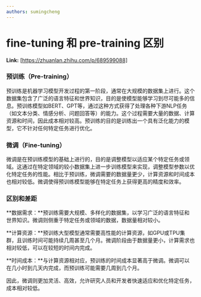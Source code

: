 ```yaml
---
authors: sumingcheng
---
```

# fine-tuning 和 pre-training 区别



 **Link:** [https://zhuanlan.zhihu.com/p/689599088]

### 预训练（Pre-training）  

预训练是机器学习模型开发过程的第一阶段，通常在大规模的数据集上进行。这个数据集包含了广泛的语言特征和世界知识，目的是使模型能够学习到尽可能多的信息。预训练模型如BERT、GPT等，通过这种方式获得了处理各种下游NLP任务（如文本分类、情感分析、问题回答等）的能力。这个过程需要大量的数据、计算资源和时间，因此成本相对较高。预训练的目的是训练出一个具有泛化能力的模型，它不针对任何特定任务进行优化。

### 微调（Fine-tuning）  

微调是在预训练模型的基础上进行的，目的是调整模型以适应某个特定任务或领域。这通过在特定领域的较小数据集上进一步训练模型来实现，调整模型参数以优化特定任务的性能。相比于预训练，微调需要的数据量更少，计算资源和时间成本也相对较低。微调使得预训练模型能够在特定任务上获得更高的精度和效率。

### 区别和差距  

**数据需求：**预训练需要大规模、多样化的数据集，以学习广泛的语言特征和世界知识。微调则侧重于特定任务或领域的数据，数据量相对较小。

**计算资源：**预训练大型模型通常需要高性能的计算资源，如GPU或TPU集群，且训练时间可能持续几周甚至几个月。微调阶段由于数据量更小，计算需求也相对较低，可以在较短的时间内完成。

**时间成本：**与计算资源相对应，预训练的时间成本显著高于微调。微调可以在几小时到几天内完成，而预训练可能需要几周到几个月。

因此，微调则更加灵活、高效，允许研究人员和开发者快速适应和优化特定任务，成本相对较低。

